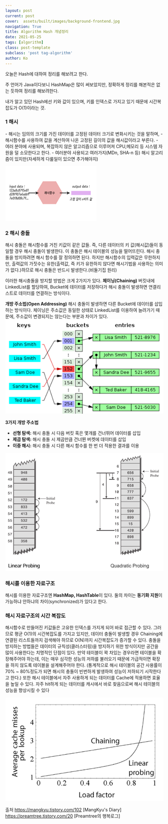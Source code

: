 ```yaml
---
layout: post
current: post
cover:  assets/built/images/background-frontend.jpg
navigation: True
title: Algorithm Hash 개념정리
date: 2021-05-25
tags: [algorithm]
class: post-template
subclass: 'post tag-algorithm'
author: Ko
---
```


오늘은 Hash에 대하여 정리를 해보려고 한다.

주 언어가 Java이다보니 HashMap은 많이 써보았지만, 정확하게 정리를 해본적은 없는 듯하여 정리를 해보려한다.

내가 알고 있던 Hash에선 키와 값이 있으며, 키를 인덱스로 가지고 있기 때문에 시간복잡도가 O(1)이라는 것.


<h3>1 해시</h3>
- 해시는 임의의 크기를 가진 데이터를 고정된 데이터 크기로 변화시키는 것을 말하며,
- 해시함수를 사용하여 값을 계산하여 나온 고정된 길이의 값을 해시값이라고 부른다. 
- 여러 분야에 사용되며, 복잡하지 않은 알고리즘으로 이루어져 CPU,메모리 등 시스템 자원을 덜 소모한다고 한다.
- 여러분야 사용되고 여러가지(MDn, SHA-n 등) 해시 알고리즘이 있지만(자세하게 다룰일이 있으면 추가해야지)
  

![ex_screenshot](./assets/built/images/algorithm/hash/hash_hash.png)


<h3>2 해시 충돌</h3>
해시 충돌은 해시함수를 거친 키값이 같은 값들. 즉, 다른 데이터의 키 값(해시값)들이 동일할 경우 해시 충돌이 발생한다.
이 충돌은 해시 테이블의 성능을 떨어뜨린다. 
해시 충돌을 방지하려면 해시 함수를 잘 정의하면 된다. 하지만 해시함수의 입력값은 무한하지만, 
출력값의 가짓수는 유한(출력값, 즉 키가 유한하지 않다면 해시기법을 사용하는 의미가 없다.)하므로 
해시 충돌은 반드시 발생한다.(비둘기집 원리)

이러한 해시충돌을 방지할 방법은 크게 2가지가 있다.
<b>체이닝(Chaining)</b>
버킷내에 LinkedList를 할당하여, Bucket에 데이터를 저장하다가 해시 충돌이 발생하면 연결리스트로 데이터를 연결하는 방식이다.

<b>개방 주소법(Open Addressing)</b>
해시 충돌이 발생하면 다른 Bucket에 데이터를 삽입하는 방식이다.
체이닝은 주소값은 동일한 상태로 LinkedList를 이용하여 늘려가기 때문에, 주소값이 변경되지는 않는다는 부분과 차이가 있다.
![ex_screenshot](./assets/built/images/algorithm/hash/hash_chaining1.PNG)

<b>3가지 개방 주소법</b>
- <b>선형 탐색<Linear Probing>:</b> 해시 충돌 시 다음 버킷 혹은 몇개를 건너뛰어 데이터를 삽입
- <b>제곱 탐색<Quadratic Probing>:</b> 해시 충돌 시 제곱만큼 건너뛴 버켓에 데이터를 삽입
- <b>이중 해시<Double Hashing>:</b> 해시 충돌 시 다른 해시 함수를 한 번 더 적용한 결과를 이용
  
![ex_screenshot](./assets/built/images/algorithm/hash/hash_openaddressing.PNG)
  
<h3>해시를 이용한 자료구조</h3>
해시를 이용한 자료구조엔 <b>HashMap, HashTable</b>이 있다.
둘의 차이는 <b>동기화 지원</b>이 가능하냐 안하냐의 차이(synchronized)가 있다고 한다.


<h3>해시 자료구조의 시간 복잡도</h3>
해시함수로 만들어진 키값들은 고유한 인덱스를 가지게 되어 바로 접근할 수 있다.
그러므로 평균 O(1)의 시간복잡도를 가지고 있지만, 데이터 충돌이 발생할 경우 Chaining에 연결된 리스트들까지
검색해야 하므로 O(N)까지 시간복잡도가 증가할 수 있다.
충돌을 방지하는 방법들은 데이터의 규칙성(클러스터링)을 방지하기 위한 방식이지만 공간을 많이 사용한다는 치명적인 단점이 있다.
만약 테이블이 꽉 차있는 경우라면 테이블을 확장해주어야 하는데, 이는 매우 심각한 성능의 저하를 불러오기 때문에 가급적이면 확장을 하지 않도록 테이블을 설계해주어야 한다.
(통계적으로 해시 테이블의 공간 사용률이 70% ~ 80%정도가 되면 해시의 충돌이 빈번하게 발생하여 성능이 저하되기 시작한다고 한다.)
또한 해시 테이블에서 자주 사용하게 되는 데이터를 Cache에 적용하면 효율을 높일 수 있다. 자주 hit하게 되는 데이터를 캐시에서 바로 찾음으로써 해시 테이블의 성능을 향상시킬 수 있다

![ex_screenshot](./assets/built/images/algorithm/hash/hash_chaining_time.PNG)



출처 
https://mangkyu.tistory.com/102 [MangKyu's Diary]
https://preamtree.tistory.com/20 [Preamtree의 행복로그]

 